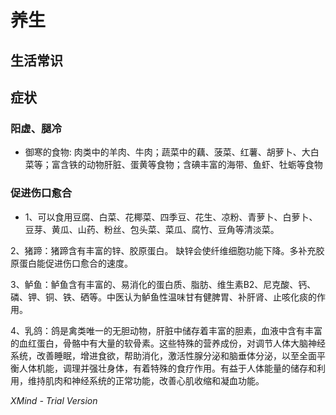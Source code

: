 # 养生

## 生活常识

## 症状

### 阳虚、腿冷 

- 御寒的食物: 
肉类中的羊肉、牛肉；蔬菜中的藕、菠菜、红薯、胡萝卜、大白菜等；富含铁的动物肝脏、蛋黄等食物；含碘丰富的海带、鱼虾、牡蛎等食物

### 促进伤口愈合

- 1、可以食用豆腐、白菜、花椰菜、四季豆、花生、凉粉、青萝卜、白萝卜、豆芽、黄瓜、山药、粉丝、包头菜、菜瓜、腐竹、豆角等清淡菜。

2、猪蹄：猪蹄含有丰富的锌、胶原蛋白。 缺锌会使纤维细胞功能下降。多补充胶原蛋白能促进伤口愈合的速度。

3、鲈鱼：鲈鱼含有丰富的、易消化的蛋白质、脂肪、维生素B2、尼克酸、钙、磷、钾、铜、铁、硒等。中医认为鲈鱼性温味甘有健脾胃、补肝肾、止咳化痰的作用。

4、乳鸽：鸽是禽类唯一的无胆动物，肝脏中储存着丰富的胆素，血液中含有丰富的血红蛋白，骨骼中有大量的软骨素。这些特殊的营养成份，对调节人体大脑神经系统，改善睡眠，增进食欲，帮助消化，激活性腺分泌和脑垂体分泌，以至全面平衡人体机能，调理并强壮身体，有着特殊的食疗作用。有益于人体能量的储存和利用，维持肌肉和神经系统的正常功能，改善心肌收缩和凝血功能。

*XMind - Trial Version*